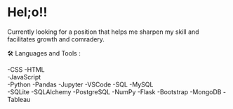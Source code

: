 # Hel;o!!

Currently looking for a position that helps me sharpen my skill and facilitates growth and comradery. 

🛠️ Languages and Tools :

-CSS 
-HTML  
-JavaScript  
-Python 
-Pandas 
-Jupyter 
-VSCode 
-SQL 
-MySQL  
-SQLite 
-SQLAlchemy 
-PostgreSQL 
-NumPy 
-Flask 
-Bootstrap 
-MongoDB 
-Tableau
